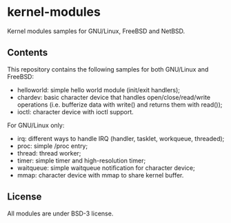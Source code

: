 # kernel-modules

Kernel modules samples for GNU/Linux, FreeBSD and NetBSD.

## Contents

This repository contains the following samples for both GNU/Linux and FreeBSD:

* helloworld: simple hello world module (init/exit handlers);
* chardev: basic character device that handles open/close/read/write operations
  (i.e. bufferize data with write() and returns them with read());
* ioctl: character device with ioctl support.

For GNU/Linux only:
* irq: different ways to handle IRQ (handler, tasklet, workqueue, threaded);
* proc: simple /proc entry;
* thread: thread worker;
* timer: simple timer and high-resolution timer;
* waitqueue: simple waitqueue notification for character device;
* mmap: character device with mmap to share kernel buffer.

## License

All modules are under BSD-3 license.

